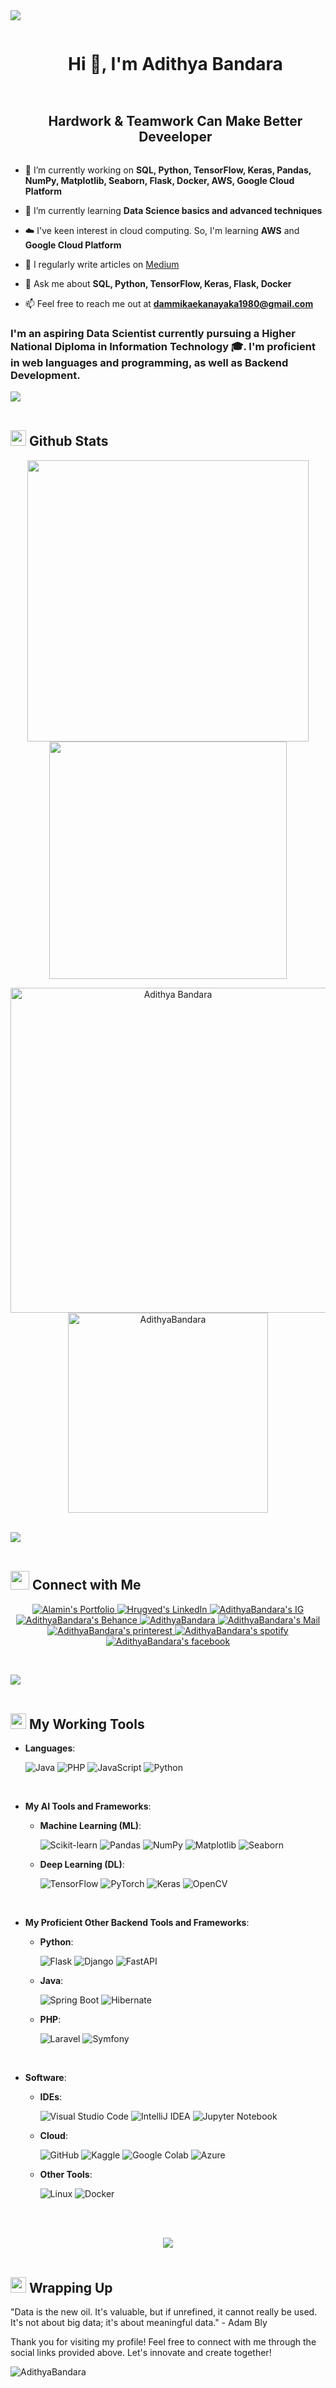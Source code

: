 <!--horizontal divider(gradient)-->
<img src="https://user-images.githubusercontent.com/73097560/115834477-dbab4500-a447-11eb-908a-139a6edaec5c.gif">

<!--h1 without bottom border-->
<div id="user-content-toc">
  <ul align="center">
    <summary><h1 style="display: inline-block">Hi 👋, I'm Adithya Bandara</h1></summary>
  </ul>
</div>

<!--h2 without bottom border-->
<div id="user-content-toc">
  <ul align="center">
    <summary><h2 style="display: inline-block">Hardwork & Teamwork Can Make Better Deveeloper</h2></summary>
  </ul>
</div>


<!--Intro start-->
- 🔭 I’m currently working on **SQL, Python, TensorFlow, Keras, Pandas, NumPy, Matplotlib, Seaborn, Flask, Docker, AWS, Google Cloud Platform**

- 🌱 I’m currently learning **Data Science basics and advanced techniques**

- ☁️ I've keen interest in cloud computing. So, I'm learning **AWS** and **Google Cloud Platform**

- 📝 I regularly write articles on [Medium](https://medium.com/@adithyabandara)

- 💬 Ask me about **SQL, Python, TensorFlow, Keras, Flask, Docker**

- 📫 Feel free to reach me out at **dammikaekanayaka1980@gmail.com**

### I'm an aspiring Data Scientist currently pursuing a Higher National Diploma in Information Technology 🎓. I'm proficient in web languages and programming, as well as Backend Development.

<!--Intro end-->
<img src="https://user-images.githubusercontent.com/73097560/115834477-dbab4500-a447-11eb-908a-139a6edaec5c.gif"><br><br>

<!----Github stats start------>
## <img src="https://media.giphy.com/media/iY8CRBdQXODJSCERIr/giphy.gif" width="25"> <b>Github Stats</b>
<p align="center">
<a href="https://github.com/AdhiDevX369/">
  <img align="center" src="https://github-readme-stats.vercel.app/api?username=AdhiDevX369&include_all_commits=true&count_private=true&show_icons=true&line_height=20&title_color=7A7ADB&icon_color=2234AE&text_color=D3D3D3&bg_color=0,000000,130F40" width="450"/>
</a>
<a href="https://github.com/AdithyaBandara">
  <img align="center" src="https://github-readme-streak-stats.herokuapp.com/?user=AdhiDevX369&theme=blueberry" width="380"/>
</a>
</p>
<p align="center">
    <a href="https://github.com/AdhiDevX369"><img src="https://github-profile-summary-cards.vercel.app/api/cards/profile-details?username=AdhiDevX369&theme=tokyonight&hide_border=true"  width="520" alt="Adithya Bandara"/></a>
<a href="https://github.com/AdhiDevX369"><img src="https://github-readme-stats.vercel.app/api/top-langs?username=AdhiDevX369&show_icons=true&locale=en&layout=compact&theme=tokyonight" width="320"  alt="AdithyaBandara"/></a>
</p>
<br>
<!----Github stats End------>
 <img src="https://user-images.githubusercontent.com/73097560/115834477-dbab4500-a447-11eb-908a-139a6edaec5c.gif"><br><br>
 
<!-----Social Accounts Starts------>
## <img src="https://media.giphy.com/media/LnQjpWaON8nhr21vNW/giphy.gif" width='30'> <b>Connect with Me</b><br>

<p align="center">
<p align="center">
 <a href="">
 <img border="0" alt="Alamin's Portfolio" src="https://img.icons8.com/external-itim2101-lineal-color-itim2101/40/000000/external-resume-business-recruitment-itim2101-lineal-color-itim2101.png">
 </a>

 <a href="https://www.linkedin.com/in/adithya-bandara">
 <img border="0" alt="Hrugved's LinkedIn" src="https://img.icons8.com/doodle/40/000000/linkedin--v2.png"/>
 </a>
 <a href="https://www.instagram.com/adithyabandaraofficial">
 <img border="0" alt="AdithyaBandara's IG" src="https://img.icons8.com/doodle/38/000000/instagram--v1.png"/>
 </a>
 <a href="https://www.behance.net/adithyabandara">
 <img border="0" alt="AdithyaBandara's Behance" src="https://img.icons8.com/fluent/40/000000/behance.png"/>
 </a>
 <a href=" ">
 <img border="0" alt="AdithyaBandara" src="https://img.icons8.com/fluent/42/000000/discord-logo.png"/>
 </a>
 <a href="mailto:dammikaekanayaka1980@gmail.com">
 <img border="0" alt="AdithyaBandara's Mail" src="https://img.icons8.com/doodle/38/000000/gmail-new.png"/>
 </a>
<a href="https://www.pinterest.com/Adithya0bandara/">
 <img border="0" alt="AdithyaBandara's printerest" src="https://img.icons8.com/doodle/38/000000/pinterest.png"/>
 </a>
  <a href="https://open.spotify.com/user/31rgcljxrnwahgogbmnwugnchbv4">
 <img border="0" alt="AdithyaBandara's spotify" src="https://img.icons8.com/doodle/38/000000/spotify.png"/>
 </a>
  <a href="https://www.facebook.com/adithyabandara2001">
 <img border="0" alt="AdithyaBandara's facebook" src="https://img.icons8.com/fluent/38/000000/facebook.png"/>
 </a>
</p>
<br>
<!-----Social Accounts Ends------>

<img src="https://user-images.githubusercontent.com/73097560/115834477-dbab4500-a447-11eb-908a-139a6edaec5c.gif"><br><br>

<!-----Working Tools Starts------>
## <img src="https://media.giphy.com/media/iY8CRBdQXODJSCERIr/giphy.gif" width="25"> <b>My Working Tools</b>

- **Languages**:
    
    ![Java](https://img.shields.io/badge/Java-%23ED8B00.svg?style=for-the-badge&logo=java&logoColor=white)
    ![PHP](https://img.shields.io/badge/PHP-%23777BB4.svg?style=for-the-badge&logo=php&logoColor=white)
    ![JavaScript](https://img.shields.io/badge/JavaScript-%23323330.svg?style=for-the-badge&logo=javascript&logoColor=%23F7DF1E)
    ![Python](https://img.shields.io/badge/Python-%2314354C.svg?style=for-the-badge&logo=python&logoColor=white)

<br>

- **My AI Tools and Frameworks**:

    - **Machine Learning (ML)**:

        ![Scikit-learn](https://img.shields.io/badge/scikit_learn-%2334ABD8.svg?style=for-the-badge&logo=scikit-learn&logoColor=white)
        ![Pandas](https://img.shields.io/badge/pandas-%23150458.svg?style=for-the-badge&logo=pandas&logoColor=white)
        ![NumPy](https://img.shields.io/badge/NumPy-%23013243.svg?style=for-the-badge&logo=numpy&logoColor=white)
        ![Matplotlib](https://img.shields.io/badge/Matplotlib-%23013243.svg?style=for-the-badge&logo=Matplotlib&logoColor=white)
        ![Seaborn](https://img.shields.io/badge/Seaborn-%23013243.svg?style=for-the-badge&logo=Seaborn&logoColor=white)

    - **Deep Learning (DL)**:

        ![TensorFlow](https://img.shields.io/badge/TensorFlow-%23FF6F00.svg?style=for-the-badge&logo=TensorFlow&logoColor=white)
        ![PyTorch](https://img.shields.io/badge/PyTorch-%23EE4C2C.svg?style=for-the-badge&logo=PyTorch&logoColor=white)
        ![Keras](https://img.shields.io/badge/Keras-%23D00000.svg?style=for-the-badge&logo=Keras&logoColor=white)
        ![OpenCV](https://img.shields.io/badge/OpenCV-%23white.svg?style=for-the-badge&logo=OpenCV&logoColor=white)
<br>

- **My Proficient Other Backend Tools and Frameworks**:

    - **Python**:

        ![Flask](https://img.shields.io/badge/Flask-%23000.svg?style=for-the-badge&logo=Flask&logoColor=white)
        ![Django](https://img.shields.io/badge/Django-%23092E20.svg?style=for-the-badge&logo=Django&logoColor=white)
        ![FastAPI](https://img.shields.io/badge/FastAPI-%230D101E.svg?style=for-the-badge&logo=FASTAPI&logoColor=white)

    - **Java**:

        ![Spring Boot](https://img.shields.io/badge/Spring_Boot-%236DB33F.svg?style=for-the-badge&logo=SpringBoot&logoColor=white)
        ![Hibernate](https://img.shields.io/badge/Hibernate-%2320232a.svg?style=for-the-badge&logo=Hibernate&logoColor=white)

    - **PHP**:

        ![Laravel](https://img.shields.io/badge/Laravel-%23FF2D20.svg?style=for-the-badge&logo=Laravel&logoColor=white)
        ![Symfony](https://img.shields.io/badge/Symfony-%23000000.svg?style=for-the-badge&logo=Symfony&logoColor=white)
<br>

- **Software**:

    - **IDEs**:
      
        ![Visual Studio Code](https://img.shields.io/badge/Visual%20Studio%20Code-0078d7.svg?style=for-the-badge&logo=visual-studio-code&logoColor=white)
        ![IntelliJ IDEA](https://img.shields.io/badge/IntelliJ%20IDEA-000000.svg?style=for-the-badge&logo=intellij-idea&logoColor=white)
        ![Jupyter Notebook](https://img.shields.io/badge/Jupyter-Notebook-%23F37626.svg?style=for-the-badge&logo=Jupyter&logoColor=white)

    - **Cloud**:

        ![GitHub](https://img.shields.io/badge/GitHub-%23121011.svg?style=for-the-badge&logo=github&logoColor=white)
        ![Kaggle](https://img.shields.io/badge/Kaggle-%2320BEFF.svg?style=for-the-badge&logo=Kaggle&logoColor=white)
        ![Google Colab](https://img.shields.io/badge/Google%20Colab-%23F9AB00.svg?style=for-the-badge&logo=Google-Colab&logoColor=white)
        ![Azure](https://img.shields.io/badge/Microsoft%20Azure-0089D6?style=for-the-badge&logo=microsoft-azure&logoColor=white)

    - **Other Tools**:

        ![Linux](https://img.shields.io/badge/Linux-FCC624?style=for-the-badge&logo=linux&logoColor=black)
        ![Docker](https://img.shields.io/badge/Docker-%230db7ed.svg?style=for-the-badge&logo=docker&logoColor=white)


  <!-----Working Tools Ends------>
</p>
<br>
<!-----End of Profile----->

<br>

<p align="center">
  <img src="https://user-images.githubusercontent.com/73097560/115834477-dbab4500-a447-11eb-908a-139a6edaec5c.gif"><br><br>
</p>

## <img src="https://media.giphy.com/media/iY8CRBdQXODJSCERIr/giphy.gif" width="25"> <b>Wrapping Up</b>

"Data is the new oil. It's valuable, but if unrefined, it cannot really be used. It's not about big data; it's about meaningful data." - Adam Bly

Thank you for visiting my profile! Feel free to connect with me through the social links provided above. Let's innovate and create together!

<p align=""> <img src="https://komarev.com/ghpvc/?username=AdithyaBandara&label=Profile%20views&color=0e75b6&style=flat" alt="AdithyaBandara" /> </p>
